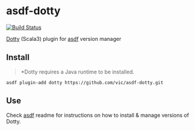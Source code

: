 # asdf-dotty

[![Build Status](https://travis-ci.org/vic/asdf-dotty.svg?branch=master)](https://travis-ci.org/vic/asdf-dotty)

[Dotty](https://github.com/lampepfl/dotty) (Scala3) plugin for [asdf](https://github.com/asdf-vm/asdf) version manager


## Install

> *Dotty requires a Java runtime to be installed.

```
asdf plugin-add dotty https://github.com/vic/asdf-dotty.git
```

## Use

Check [asdf](https://github.com/asdf-vm/asdf) readme for instructions on how to install & manage versions of Dotty.
